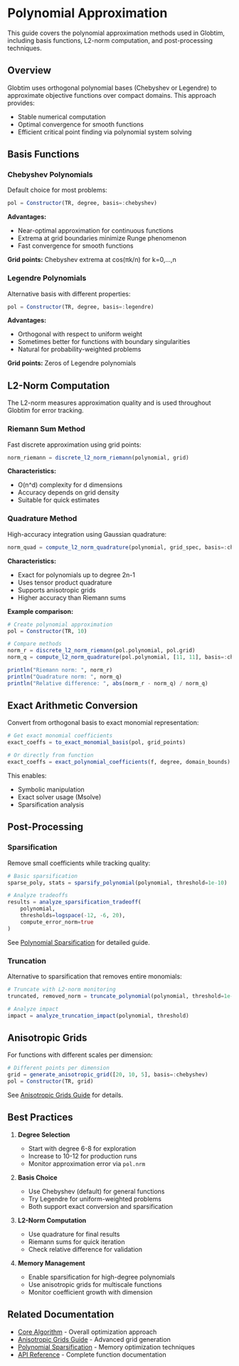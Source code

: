 # Polynomial Approximation

This guide covers the polynomial approximation methods used in Globtim, including basis functions, L2-norm computation, and post-processing techniques.

## Overview

Globtim uses orthogonal polynomial bases (Chebyshev or Legendre) to approximate objective functions over compact domains. This approach provides:
- Stable numerical computation
- Optimal convergence for smooth functions
- Efficient critical point finding via polynomial system solving

## Basis Functions

### Chebyshev Polynomials

Default choice for most problems:
```julia
pol = Constructor(TR, degree, basis=:chebyshev)
```

**Advantages:**
- Near-optimal approximation for continuous functions
- Extrema at grid boundaries minimize Runge phenomenon
- Fast convergence for smooth functions

**Grid points:** Chebyshev extrema at cos(πk/n) for k=0,...,n

### Legendre Polynomials

Alternative basis with different properties:
```julia
pol = Constructor(TR, degree, basis=:legendre)
```

**Advantages:**
- Orthogonal with respect to uniform weight
- Sometimes better for functions with boundary singularities
- Natural for probability-weighted problems

**Grid points:** Zeros of Legendre polynomials

## L2-Norm Computation

The L2-norm measures approximation quality and is used throughout Globtim for error tracking.

### Riemann Sum Method

Fast discrete approximation using grid points:
```julia
norm_riemann = discrete_l2_norm_riemann(polynomial, grid)
```

**Characteristics:**
- O(n^d) complexity for d dimensions
- Accuracy depends on grid density
- Suitable for quick estimates

### Quadrature Method

High-accuracy integration using Gaussian quadrature:
```julia
norm_quad = compute_l2_norm_quadrature(polynomial, grid_spec, basis=:chebyshev)
```

**Characteristics:**
- Exact for polynomials up to degree 2n-1
- Uses tensor product quadrature
- Supports anisotropic grids
- Higher accuracy than Riemann sums

**Example comparison:**
```julia
# Create polynomial approximation
pol = Constructor(TR, 10)

# Compare methods
norm_r = discrete_l2_norm_riemann(pol.polynomial, pol.grid)
norm_q = compute_l2_norm_quadrature(pol.polynomial, [11, 11], basis=:chebyshev)

println("Riemann norm: ", norm_r)
println("Quadrature norm: ", norm_q)
println("Relative difference: ", abs(norm_r - norm_q) / norm_q)
```

## Exact Arithmetic Conversion

Convert from orthogonal basis to exact monomial representation:

```julia
# Get exact monomial coefficients
exact_coeffs = to_exact_monomial_basis(pol, grid_points)

# Or directly from function
exact_coeffs = exact_polynomial_coefficients(f, degree, domain_bounds)
```

This enables:
- Symbolic manipulation
- Exact solver usage (Msolve)
- Sparsification analysis

## Post-Processing

### Sparsification

Remove small coefficients while tracking quality:
```julia
# Basic sparsification
sparse_poly, stats = sparsify_polynomial(polynomial, threshold=1e-10)

# Analyze tradeoffs
results = analyze_sparsification_tradeoff(
    polynomial,
    thresholds=logspace(-12, -6, 20),
    compute_error_norm=true
)
```

See [Polynomial Sparsification](sparsification.md) for detailed guide.

### Truncation

Alternative to sparsification that removes entire monomials:
```julia
# Truncate with L2-norm monitoring
truncated, removed_norm = truncate_polynomial(polynomial, threshold=1e-8)

# Analyze impact
impact = analyze_truncation_impact(polynomial, threshold)
```

## Anisotropic Grids

For functions with different scales per dimension:
```julia
# Different points per dimension
grid = generate_anisotropic_grid([20, 10, 5], basis=:chebyshev)
pol = Constructor(TR, grid)
```

See [Anisotropic Grids Guide](anisotropic_grids_guide.md) for details.

## Best Practices

1. **Degree Selection**
   - Start with degree 6-8 for exploration
   - Increase to 10-12 for production runs
   - Monitor approximation error via `pol.nrm`

2. **Basis Choice**
   - Use Chebyshev (default) for general functions
   - Try Legendre for uniform-weighted problems
   - Both support exact conversion and sparsification

3. **L2-Norm Computation**
   - Use quadrature for final results
   - Riemann sums for quick iteration
   - Check relative difference for validation

4. **Memory Management**
   - Enable sparsification for high-degree polynomials
   - Use anisotropic grids for multiscale functions
   - Monitor coefficient growth with dimension

## Related Documentation

- [Core Algorithm](core_algorithm.md) - Overall optimization approach
- [Anisotropic Grids Guide](anisotropic_grids_guide.md) - Advanced grid generation
- [Polynomial Sparsification](sparsification.md) - Memory optimization techniques
- [API Reference](api_reference.md) - Complete function documentation
